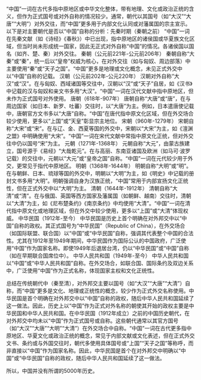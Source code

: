 “中国”一词在古代多指中原地区或中华文化整体，带有地理、文化或政治正统的含义，但作为正式国号或对外自称的情况较少。通常，朝代以其国号（如“大汉”“大唐”“大明”）对外交往，而“中国”更多用于内部文化认同或对藩属国的宗主宣示。以下是对主要朝代是否以“中国”自称的分析：先秦时期（秦朝之前）
“中国”一词在先秦文献（如《诗经》《春秋》）中已出现，指中原地区的诸侯国或华夏族文化区域，但当时尚未形成统一国家，因此无正式对外自称“中国”的情况。各诸侯国以国名（如齐、楚、秦）对外交往。
秦朝（公元前221年-公元前206年）
秦朝自称“大秦”或“秦”，统一后以“皇帝”权威为核心，在对外交往（如与匈奴、周边部落）中主要使用“秦”或“天子之国”。“中国”更多是地理或文化概念，未见正式外交中以“中国”自称的记载。
汉朝（公元前202年-公元220年）
汉朝对外自称“大汉”或“汉”。在与匈奴、西域诸国等交往中，汉朝以“汉”或“天子”自居，如《汉书》中记载的汉与匈奴和亲文书多用“大汉”。“中国”一词在汉代文献中指中原地区，但未作为正式国号对外使用。
唐朝（618年-907年）
唐朝自称“大唐”或“唐”，在与周边国家（如日本、新罗、吐蕃）交往时，以“大唐”为主。例如，日本遣唐使记载中，唐朝官方文书多以“大唐”自称。“中国”在唐代指中原文化区域，但在外交场合较少使用，更多以“上国”或“天皇”彰显宗主地位。
宋朝（960年-1279年）
宋朝自称“大宋”或“宋”。在与辽、金、西夏等国的外交中，宋朝以“大宋”为主，如《澶渊之盟》中明确使用“大宋”。“中国”一词在宋代文献中常指中原文化正统，但对外交往中仍以国号“宋”为主。
元朝（1271年-1368年）
元朝自称“大元”，由蒙古族建立，国号源于《易经》“大哉乾元”。在与高丽、东南亚诸国及欧洲（如马可·波罗记载）的交往中，元朝以“大元”或“皇帝之国”自称。“中国”一词在元代较少用于外交，更常见于指代中原地区。
明朝（1368年-1644年）
明朝自称“大明”或“明”。在与朝鲜、日本、琉球等国的外交中，明朝以“大明”为主，如《明史》中记载的册封文书多用“大明”。明朝强调自身为汉族正统，“中国”常用于内部宣扬文化正统性，但在正式外交中以“大明”为主。
清朝（1644年-1912年）
清朝自称“大清”或“清”。在与俄国、英国等西方国家及藩属国（如朝鲜、越南）交往时，清朝以“大清”为主，如《尼布楚条约》《南京条约》中均使用“大清”。“中国”一词在清代指中原文化或地理区域，但在外交中较少使用，更多以“上国”或“大清”体现权威。
中华民国（1912年-至今）
中华民国是历史上首个明确在对外邦交中以“中国”自称的政权。其正式国号为“中华民国”（Republic of China），在外交场合（如国际联盟、联合国）以“中国”或“中华民国”自称，强调其代表整个中国的合法性。尤其在1912年至1949年期间，中华民国作为国际公认的中国政府，广泛使用“中国”作为国家名称。即使1949年后退居台湾，仍以“中华民国”或“中国”自称（如在早期联合国席位中）。
中华人民共和国（1949年-至今）
中华人民共和国以“中国”或“中华人民共和国”自称。在外交场合，如联合国、国际条约及双边关系中，广泛使用“中国”作为正式名称，体现国家主权和文化正统性。

总结在传统朝代中（秦至清），对外邦交主要以国号（如“大汉”“大唐”“大清”）自称，而“中国”更多是文化、地理或正统性的概念，较少作为正式外交名称使用。中华民国是首个明确在对外邦交中以“中国”自称的政权，随后中华人民共和国延续了这一做法。因此，历史上以“中国”作为正式对外名称的朝使其开始的政权主要是中华民国和中华人民共和国。在中华民国（1912年成立）之前的中国历史朝代，在对外邦交中均未以“中国”作为正式国号或自称。这些朝代通常以其官方国号（如“大汉”“大唐”“大明”“大清”）在外交场合中自称。“中国”一词在古代更多指中原地区、华夏文化或政治正统的概念，常见于内部文献或文化表述，但在正式外交文书、条约或与外国交往时，朝代多使用具体国号或“上国”“天子之国”等称呼，而非直接以“中国”作为国家名称。因此，中华民国是首个在对外邦交中明确以“中国”或“中华民国”自称的政权，随后中华人民共和国延续了这一做法。

所以，中国并没有所谓的5000年历史。